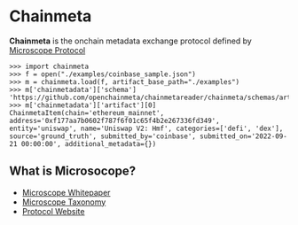 # Chainmeta
**Chainmeta** is the onchain metadata exchange protocol defined by [Microscope Protocol](https://microscopeprotocol.xyz/)

```
>>> import chainmeta
>>> f = open("./examples/coinbase_sample.json")
>>> m = chainmeta.load(f, artifact_base_path="./examples")
>>> m['chainmetadata']['schema']
'https://github.com/openchainmeta/chainmetareader/chainmeta/schemas/artifact_schema.json'
>>> m['chainmetadata']['artifact'][0]
ChainmetaItem(chain='ethereum_mainnet', address='0xf177aa7b0602f787f6f01c65f4b2e267336fd349', entity='uniswap', name='Uniswap V2: Hmf', categories=['defi', 'dex'], source='ground_truth', submitted_by='coinbase', submitted_on='2022-09-21 00:00:00', additional_metadata={})
```

## What is Microsocope?
* [Microscope Whitepaper](https://github.com/microscopexyz/chainmeta-core/blob/main/doc/whitepaper_v1.pdf)
* [Microscope Taxonomy](https://github.com/microscopexyz/chainmeta-core/blob/main/doc/taxonomy.md)
* [Protocol Website](http://microscopeprotocol.xyz/)
